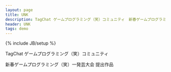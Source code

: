 ```yaml
---
layout: page
title: UNK
description: TagChat ゲームプログラミング（笑）コミュニティ　新春ゲームプログラミング（笑）一発芸大会　提出作品
header: UNK
tags: demo
---
```

{% include JB/setup %}

TagChat ゲームプログラミング（笑）コミュニティ

新春ゲームプログラミング（笑）一発芸大会 提出作品

<script type='text/javascript' src='unk.js'></script>
<script type='text/javascript'>
    var content = document.body.getElementsByClassName('content')[0];
    content.appendChild(Core.errorDisp);

    Core.initialize();
    content.appendChild(Core.canvas);
    Core.scene = Game.scenes.title;
</script>
